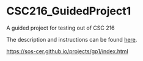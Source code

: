 # CSC216_GuidedProject1
A guided project for testing out of CSC 216

The description and instructions can be found [here]([url](https://sos-cer.github.io/projects/gp1/index.html)).

https://sos-cer.github.io/projects/gp1/index.html
